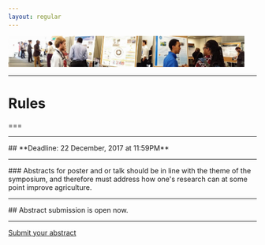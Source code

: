 ```yaml
---
layout: regular
---
```



<img src="/posterview.jpg" style="max-width:95%"/> 

<hr style="clear: both;" />

# Rules
===
<hr style="clear: both;" />
## **Deadline: 22 December, 2017 at 11:59PM**
<hr style="clear: both;" />
### Abstracts for poster and or talk should be in line with the theme of the symposium, and therefore must address how one's research can at some point improve agriculture. 
<hr style="clear: both;" />
## Abstract submission is open now.
<hr style="clear: both;" />

<p><a href="https://docs.google.com/forms/d/1DoqelMaDb3G1-tG3Tqr9EpXLK9OzPJ8J4OuMiPRZNrg/" target="_blank" class="btn btn-primary btn-xl page-scroll">Submit your abstract</a></p>
